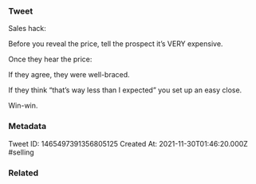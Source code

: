 ### Tweet
Sales hack:

Before you reveal the price, tell the prospect it’s VERY expensive.

Once they hear the price:

If they agree, they were well-braced. 

If they think “that’s way less than I expected” you set up an easy close. 

Win-win.

### Metadata
Tweet ID: 1465497391356805125
Created At: 2021-11-30T01:46:20.000Z
#selling

### Related

